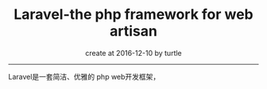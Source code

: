 #  <center>Laravel-the php framework for web artisan</center>
<center>create at 2016-12-10 by turtle</center>


---

Laravel是一套简洁、优雅的 php web开发框架，
